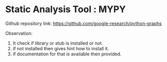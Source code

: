 # Static Analysis Tool : MYPY

Github repository link: https://github.com/google-research/python-graphs

Observation: 
1. It check if library or stub is installed or not.
2. if not installed then gives hint how to install it.
3. if documentation for that is available then provided.
